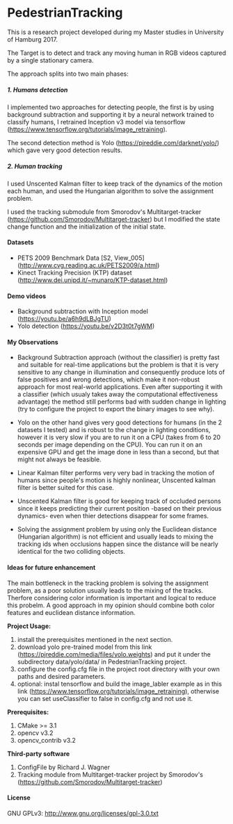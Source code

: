 # PedestrianTracking

This is a research project developed during my Master studies in University of Hamburg 2017.

The Target is to detect and track any moving human in RGB videos captured by a single stationary camera.

The approach splits into two main phases:

##### 1. Humans detection
I implemented two approaches for detecting people, the first is by using background subtraction and supporting it by a neural network trained to classify humans, I retrained Inception v3 model via tensorflow (https://www.tensorflow.org/tutorials/image_retraining). 

The second detection method is Yolo (https://pjreddie.com/darknet/yolo/) which gave very good detection results.

##### 2. Human tracking
I used Unscented Kalman filter to keep track of the dynamics of the motion each human, and used the Hungarian algorithm to solve the assignment problem.

I used the tracking submodule from Smorodov's Multitarget-tracker (https://github.com/Smorodov/Multitarget-tracker) but I modified the state change function and the initialization of the initial state.

#### Datasets
* PETS 2009 Benchmark Data [S2, View_005] (http://www.cvg.reading.ac.uk/PETS2009/a.html)
* Kinect Tracking Precision (KTP) dataset (http://www.dei.unipd.it/~munaro/KTP-dataset.html)

#### Demo videos
* Background subtraction with Inception model (https://youtu.be/a6h9dLBJgTU)
* Yolo detection (https://youtu.be/v2D3t0t7gWM)

#### My Observations

* Background Subtraction approach (without the classifier) is pretty fast and suitable for real-time applications but the problem is that it is very sensitive to any change in illumination and consequently produce lots of false positives and wrong detections, which make it non-robust approach for most real-world applications. Even after supporting it with a classifier (which usualy takes away the computational effectiveness advantage) the method still performs bad with sudden change in lighting (try to configure the project to export the binary images to see why).

* Yolo on the other hand gives very good detections for humans (in the 2 datasets I tested) and is robust to the change in lighting conditions, however it is very slow if you are to run it on a CPU (takes from 6 to 20 seconds per image depending on the CPU). You can run it on an expensive GPU and get the image done in less than a second, but that might not always be feasible.

* Linear Kalman filter performs very very bad in tracking the motion of humans since people's motion is highly nonlinear, Unscented kalman filter is better suited for this case.

* Unscented Kalman filter is good for keeping track of occluded persons since it keeps predicting their current position -based on their previous dynamics- even when thier detections disappear for some frames.

* Solving the assignment problem by using only the Euclidean distance (Hungarian algorithm) is not efficient and usually leads to mixing the tracking ids when occlusions happen since the distance will be nearly identical for the two colliding objects.

#### Ideas for future enhancement
The main bottleneck in the tracking problem is solving the assignment problem, as a poor solution usually leads to the mixing of the tracks. Therfore considering color information is important and logical to reduce this probelm. A good approach in my opinion should combine both color features and euclidean distance information.

**Project Usage:**
1. install the prerequisites mentioned in the next section.
2. download yolo pre-trained model from this link (https://pjreddie.com/media/files/yolo.weights) and put it under the subdirectory data/yolo/data/ in PedestrianTracking project.
3. configure the config.cfg file in the project root directory with your own paths and desired parameters.
4. optional: instal tensorflow and build the image_labler example as in this link (https://www.tensorflow.org/tutorials/image_retraining), otherwise you can set useClassifier to false in config.cfg and not use it.

**Prerequisites:**
1. CMake >= 3.1
2. opencv v3.2
3. opencv_contrib v3.2

**Third-party software**
1. ConfigFile by Richard J. Wagner
2. Tracking module from Multitarget-tracker project by Smorodov's  
(https://github.com/Smorodov/Multitarget-tracker)


#### License
GNU GPLv3: http://www.gnu.org/licenses/gpl-3.0.txt 
